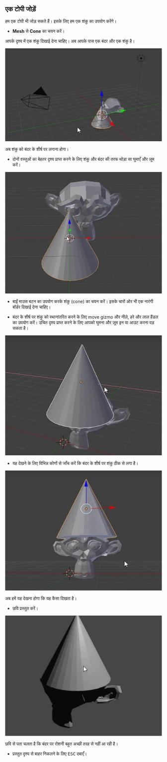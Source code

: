 ## एक टोपी जोड़ें

हम एक टोपी भी जोड़ सकते हैं। इसके लिए हम एक शंकु का उपयोग करेंगे।

+ **Mesh** से **Cone** का चयन करें।

आपके दृश्य में एक शंकु दिखाई देना चाहिए। अब आपके पास एक बंदर और एक शंकु है।

![बंदर और शंकु](images/monkey-and-cone.png)

अब शंकु को बंदर के शीर्ष पर लगाना होगा।

+ दोनों वस्तुओं का बेहतर दृश्य प्राप्त करने के लिए शंकु और बंदर की तरफ थोड़ा सा घुमाएँ और ज़ूम करें।

![बंदर पर ज़ूम इन करें](images/zoom-monkey.png)

+ बाईं माउस बटन का उपयोग करके शंकु (cone) का चयन करें। इसके चारों ओर भी एक नारंगी बॉर्डर दिखाई देना चाहिए।

+ बंदर के शीर्ष पर शंकु को स्थानांतरित करने के लिए move gizmo और नीले, हरे और लाल हैंडल का उपयोग करें। उचित दृश्य प्राप्त करने के लिए आपको घुमना और ज़ूम इन या आउट करना पड़ सकता है।

![बंदर पर शंकु लगाएँ](images/cone-monkey.png)

+ यह देखने के लिए विभिन्न कोणों से जाँच करें कि बंदर के शीर्ष पर शंकु ठीक से लगा है।

![शंकु की जाँच करें](images/check-cone.png)

अब हमें यह देखना होगा कि यह कैसा दिखता है।

+ छवि प्रस्तुत करें।

![शंकु वाला बंदर प्रस्तुत करें](images/render-cone-monkey.png)

छवि से पता चलता है कि बंदर पर रोशनी बहुत अच्छी तरह से नहीं आ रही है।

+ प्रस्तुत दृश्य से बाहर निकलने के लिए <kbd>ESC</kbd> दबाएँ।